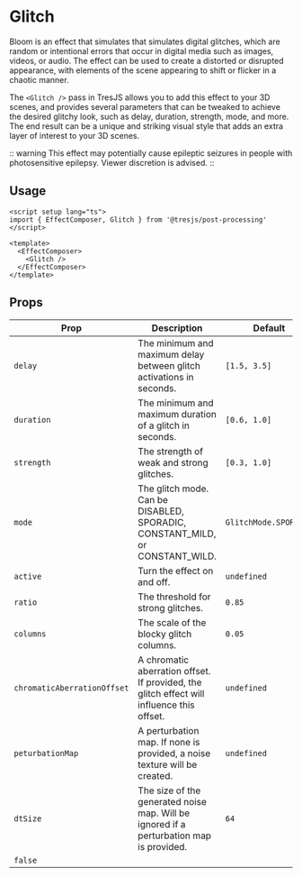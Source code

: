# Glitch

<ClientOnly>
<GlitchDemo style="aspect-ratio: 16/9; height: auto; margin: 2rem 0; border-radius: 8px; overflow:hidden;"  />
</ClientOnly>

Bloom is an effect that simulates that simulates digital glitches, which are random or intentional errors that occur in digital media such as images, videos, or audio. The effect can be used to create a distorted or disrupted appearance, with elements of the scene appearing to shift or flicker in a chaotic manner.

The `<Glitch />` pass in TresJS allows you to add this effect to your 3D scenes, and provides several parameters that can be tweaked to achieve the desired glitchy look, such as delay, duration, strength, mode, and more. The end result can be a unique and striking visual style that adds an extra layer of interest to your 3D scenes.

:: warning
This effect may potentially cause epileptic seizures in people with photosensitive epilepsy. Viewer discretion is advised.
::

## Usage

```vue
<script setup lang="ts">
import { EffectComposer, Glitch } from '@tresjs/post-processing'
</script>

<template>
  <EffectComposer>
    <Glitch />
  </EffectComposer>
</template>
```

## Props

| Prop                        | Description                                                                               | Default               |
| --------------------------- | ----------------------------------------------------------------------------------------- | --------------------- |
| `delay`                     | The minimum and maximum delay between glitch activations in seconds.                      | `[1.5, 3.5]`          |
| `duration`                  | The minimum and maximum duration of a glitch in seconds.                                  | `[0.6, 1.0]`          |
| `strength`                  | The strength of weak and strong glitches.                                                 | `[0.3, 1.0]`          |
| `mode`                      | The glitch mode. Can be DISABLED, SPORADIC, CONSTANT_MILD, or CONSTANT_WILD.              | `GlitchMode.SPORADIC` |
| `active`                    | Turn the effect on and off.                                                               | `undefined`           |
| `ratio`                     | The threshold for strong glitches.                                                        | `0.85`                |
| `columns`                   | The scale of the blocky glitch columns.                                                   | `0.05`                |
| `chromaticAberrationOffset` | A chromatic aberration offset. If provided, the glitch effect will influence this offset. | `undefined`           |
| `peturbationMap`            | A perturbation map. If none is provided, a noise texture will be created.                 | `undefined`           |
| `dtSize`                    | The size of the generated noise map. Will be ignored if a perturbation map is provided.   | `64`                  |
| `false`                     |
